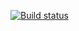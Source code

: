 [![Build status](https://ci.appveyor.com/api/projects/status/qw9h3fx4fiv99m8a?svg=true)](https://ci.appveyor.com/project/BednovaK/selenide)
